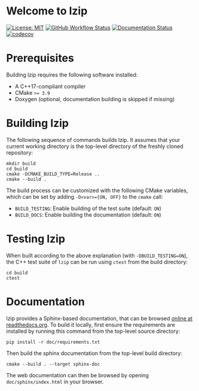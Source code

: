 # Welcome to lzip

[![License: MIT](https://img.shields.io/badge/License-MIT-yellow.svg)](https://opensource.org/licenses/MIT)
[![GitHub Workflow Status](https://img.shields.io/github/actions/workflow/status/zelshahawy/LZip/ci.yml?branch=main)](https://github.com/zelshahawy/LZip/actions/workflows/ci.yml)
[![Documentation Status](https://readthedocs.org/projects/LZip/badge/)](https://LZip.readthedocs.io/)
[![codecov](https://codecov.io/gh/zelshahawy/LZip/branch/main/graph/badge.svg)](https://codecov.io/gh/zelshahawy/LZip)

# Prerequisites

Building lzip requires the following software installed:

* A C++17-compliant compiler
* CMake `>= 3.9`
* Doxygen (optional, documentation building is skipped if missing)

# Building lzip

The following sequence of commands builds lzip.
It assumes that your current working directory is the top-level directory
of the freshly cloned repository:

```
mkdir build
cd build
cmake -DCMAKE_BUILD_TYPE=Release ..
cmake --build .
```

The build process can be customized with the following CMake variables,
which can be set by adding `-D<var>={ON, OFF}` to the `cmake` call:

* `BUILD_TESTING`: Enable building of the test suite (default: `ON`)
* `BUILD_DOCS`: Enable building the documentation (default: `ON`)



# Testing lzip

When built according to the above explanation (with `-DBUILD_TESTING=ON`),
the C++ test suite of `lzip` can be run using
`ctest` from the build directory:

```
cd build
ctest
```


# Documentation

lzip provides a Sphinx-based documentation, that can
be browsed [online at readthedocs.org](https://lzip.readthedocs.io).
To build it locally, first ensure the requirements are installed by running this command from the top-level source directory:

```
pip install -r doc/requirements.txt
```

Then build the sphinx documentation from the top-level build directory:

```
cmake --build . --target sphinx-doc
```

The web documentation can then be browsed by opening `doc/sphinx/index.html` in your browser.
